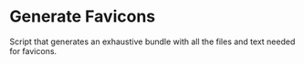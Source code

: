 # Generate Favicons

Script that generates an exhaustive bundle with all the files and text needed for favicons.
